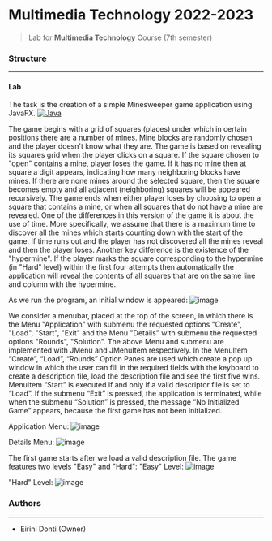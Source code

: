 # Multimedia Technology 2022-2023
> Lab for **Multimedia Technology** Course (7th semester)

### Structure
---

#### Lab

The task is the creation of a simple Minesweeper game application using JavaFX. [![Java](https://img.shields.io/badge/java-%23ED8B00.svg?style=for-the-badge&logo=openjdk&logoColor=white)](https://www.java.com)

The game begins with a grid of squares (places) under which in certain positions there are a number of mines. Mine blocks are randomly chosen and the player doesn't know what they are. The game is based on revealing its squares grid when the player clicks on a square. If the square chosen to "open" contains a mine, player loses the game. If it has no mine then at square a digit appears, indicating how many neighboring blocks have mines. If there are none mines around the selected square, then the square becomes empty and all adjacent (neighboring) squares will be appeared recursively. The game ends when either player loses by choosing to open a square that contains a mine, or when all squares that do not have a mine are revealed. One of the differences in this version of the game it is about the use of time. More specifically, we assume that there is a maximum time to discover all the mines which starts counting down with the start of the game. If time runs out and the player has not discovered all the mines reveal and then the player loses. Another key difference is the existence of the "hypermine". Ιf the player marks the square corresponding to the hypermine (in "Hard" level) within the first four attempts then automatically the application will reveal the contents of all squares that are on the same line and column with the hypermine.

As we run the program, an initial window is appeared:
![image](https://github.com/eirinidonti/ECE-NTUA/assets/61821015/e2d8bf93-b637-4611-a9c1-9131a16bb1cc)

We consider a menubar, placed at the top of the screen, in which there is the Menu "Application" with submenu the requested options "Create", "Load", "Start", "Exit" and the Menu "Details" with submenu the requested options "Rounds", "Solution". The above Menu and submenu are implemented with JMenu and JMenuItem respectively. In the MenuItem “Create”, “Load”, “Rounds” Option Panes are used which create a pop up window in which the user can fill in the required fields with the keyboard to create a description file, load the description file and see the first five wins. MenuItem “Start” is executed if and only if a valid descriptor file is set to “Load”. If the submenu “Exit” is pressed, the application is terminated, while when the submenu “Solution” is pressed, the message “No Initialized Game” appears, because the first game has not been initialized.

Application Menu:
![image](https://github.com/eirinidonti/ECE-NTUA/assets/61821015/8a4afe70-3566-46e6-a0e7-20c8fc06a992)

Details Menu:
![image](https://github.com/eirinidonti/ECE-NTUA/assets/61821015/7fa541f7-013d-4c28-87f7-c692e8fe5d28)

The first game starts after we load a valid description file. The game features two levels "Easy" and "Hard":
"Easy" Level:
![image](https://github.com/eirinidonti/ECE-NTUA/assets/61821015/092eed1f-4c11-4236-b293-50bb4508d42d)

"Hard" Level:
![image](https://github.com/eirinidonti/ECE-NTUA/assets/61821015/b00f5356-1df5-4da3-8c3e-df4ce35c7750)

### Authors
---

- Eirini Donti (Owner)

<!-- ### License
--- -->
